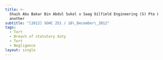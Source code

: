 ```yaml
---
title: >-
  Shaik Abu Bakar Bin Abdul Sukol v Saag Oilfield Engineering (S) Pte Ltd and
  another
subtitle: "[2012] SGHC 251 / 18\_December\_2012"
tags:
  - Tort
  - Breach of statutory duty
  - Tort
  - Negligence
layout: single
---
```


